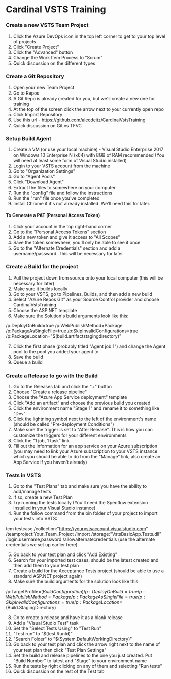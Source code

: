 # Cardinal VSTS Training

### Create a new VSTS Team Project
1. Click the Azure DevOps icon in the top left corner to get to your top level of projects
2. Click "Create Project"
3. Click the "Advanced" button
4. Change the Work Item Process to "Scrum" 
5. Quick discussion on the different types

### Create a Git Repository
1. Open your new Team Project
2. Go to Repos
3. A Git Repo is already created for you, but we'll create a new one for training
4. At the top of the screen click the arrow next to your currently open repo
5. Click Import Repository
6. Use this url - https://github.com/alecdeitz/CardinalVstsTraining
7. Quick discussion on Git vs TFVC

### Setup Build Agent
1. Create a VM (or use your local machine) - Visual Studio Enterprise 2017 on Windows 10 Enterprise N (x64)
 with 8GB of RAM recommended (You will need at least some form of Visual Studio installed)
2. Login to your VSTS account from the machine
3. Go to "Organization Settings"
4. Go to "Agent Pools"
5. Click "Download Agent"
6. Extract the files to somewhere on your computer
7. Run the "config" file and follow the instructions
8. Run the "run" file once you've completed
9. Install Chrome if it's not already installed. We'll need this for later.
#### To Generate a PAT (Personal Access Token)
1. Click your account in the top right-hand corner
2. Go to the "Personal Access Tokens" section
3. Add a new token and give it access to "All Scopes"
4. Save the token somewhere, you'll only be able to see it once
5. Go to the "Alternate Credentials" section and add a username/password. This will be necessary for later

### Create a Build for the project
1. Pull the project down from source onto your local computer (this will be necessary for later)
2. Make sure it builds locally
3. Go to your VSTS, go to Pipelines, Builds, and then add a new build
4. Select "Azure Repos Git" as your Source Control provider and choose CardinalVstsTraining
5. Choose the ASP.NET template
6. Make sure the Solution's build arguments look like this:

/p:DeployOnBuild=true /p:WebPublishMethod=Package /p:PackageAsSingleFile=true /p:SkipInvalidConfigurations=true /p:PackageLocation="$(build.artifactstagingdirectory)"

7. Click the first phase (probably titled "Agent job 1") and change the Agent pool to the pool you added your agent to
8. Save the build
9. Queue a build

### Create a Release to go with the Build
1. Go to the Releases tab and click the "+" button
2. Choose "Create a release pipeline"
3. Choose the "Azure App Service deployment" template
4. Click "Add an artifact" and choose the previous build you created
5. Click the environment name "Stage 1" and rename it to something like "Dev"
6. Click the lightning symbol next to the left of the environment's name (should be called "Pre-deployment Conditions")
7. Make sure the trigger is set to "After Release". This is how you can customize the triggers for your different environments
8. Click the "1 job, 1 task" link
9. Fill out the information for an app service on your Azure subscription (you may need to link your Azure subscription to your VSTS instance which you should be able to do from the "Manage" link, also create an App Service if you haven't already)

### Tests in VSTS
1. Go to the "Test Plans" tab and make sure you have the ability to add/manage tests
2. If so, create a new Test Plan
3. Try running the tests locally (You'll need the Specflow extension installed in your Visual Studio instance)
4. Run the follow command from the bin folder of your project to import your tests into VSTS:

tcm testcase /collection:"https://yourvstsaccount.visualstudio.com" /teamproject:Your_Team_Project /import /storage:"VstsBasicApp.Tests.dll" /login:username,password /allowalternatecredentials
(use the alternate credentials we set up earlier here)

5. Go back to your test plan and click "Add Existing"
6. Search for your imported test cases, should be the latest created and then add them to your test plan
6. Create a build for the Acceptance Tests project (should be able to use a standard ASP.NET project again)
7. Make sure the build arguments for the solution look like this:

/p:TargetProfile=$(BuildConfiguration)/p:DeployOnBuild=true /p:WebPublishMethod=Package /p:PackageAsSingleFile=true /p:SkipInvalidConfigurations=true /p:PackageLocation=$(Build.StagingDirectory)

8. Go to create a release and have it as a blank release
9. Add a "Visual Studio Test" task
10. Set the "Select Tests Using" to "Test Run"
11. "Test run" to "$(test.RunId)"
12. "Search Folder" to "$(System.DefaultWorkingDirectory)"
13. Go back to your test plan and click the arrow right next to the name of your test plan then click "Test Plan Settings"
14. Set the build and release pipelines to the one you just created. Put "Build Number" to latest and "Stage" to your environment name
15. Run the tests by right clicking on any of them and selecting "Run tests"
16. Quick discussion on the rest of the Test tab
